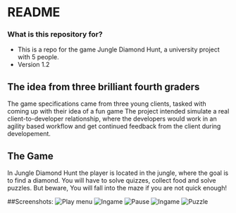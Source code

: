# README #

### What is this repository for? ###

* This is a repo for the game Jungle Diamond Hunt, a university project with 5 people.
* Version 1.2

## The idea from three brilliant fourth graders
The game specifications came from three young clients, tasked with coming up with their idea of a fun game 
The project intended simulate a real client-to-developer relationship, where the developers would work in an 
 agility based workflow and get continued feedback from the client during developement.
 
## The Game
In Jungle Diamond Hunt the player is located in the jungle, where the goal is to find a diamond.
You will have to solve quizzes, collect food and solve puzzles. But beware, You will fall into the maze if you are not quick enough!


##Screenshots:
 ![Play menu](https://i.imgur.com/6PljdCa.jpg)
 ![Ingame](https://i.imgur.com/naekMQY.jpg)
 ![Pause](https://i.imgur.com/JmldJ7j.jpg)
 ![Ingame](https://i.imgur.com/jLtkyDl.jpg)
 ![Puzzle](https://i.imgur.com/DIZsP7e.jpg)
